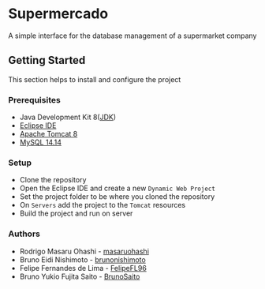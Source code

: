 # Supermercado
A simple interface for the database management of a supermarket company

## Getting Started
This section helps to install and configure the project

### Prerequisites
*  Java Development Kit 8([JDK](http://www.oracle.com/technetwork/java/javase/downloads/index.html))
*  [Eclipse IDE](http://www.eclipse.org/downloads/eclipse-packages/)
*  [Apache Tomcat 8](https://tomcat.apache.org/download-80.cgi)
*  [MySQL 14.14](https://www.mysql.com/downloads/)

### Setup
*  Clone the repository
*  Open the Eclipse IDE and create a new `Dynamic Web Project`
*  Set the project folder to be where you cloned the repository
*  On `Servers` add the project to the `Tomcat` resources
*  Build the project and run on server

### Authors
*  Rodrigo Masaru Ohashi - [masaruohashi](https://github.com/masaruohashi)
*  Bruno Eidi Nishimoto - [brunonishimoto](https://github.com/brunonishimoto)
*  Felipe Fernandes de Lima - [FelipeFL96](https://github.com/FelipeFL96)
*  Bruno Yukio Fujita Saito - [BrunoSaito](https://github.com/BrunoSaito)
